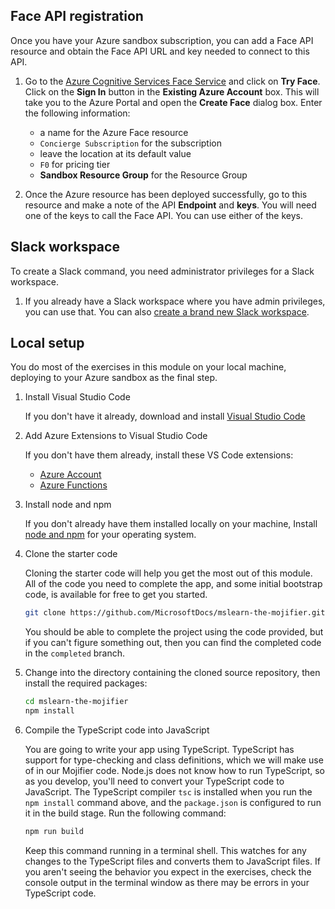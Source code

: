 ## Face API registration

Once you have your Azure sandbox subscription, you can add a Face API resource and obtain the Face API URL and key needed to connect to this API.

1. Go to the [Azure Cognitive Services Face Service](https://azure.microsoft.com/en-us/services/cognitive-services/face?azure-portal=true) and click on **Try Face**. Click on the **Sign In** button in the **Existing Azure Account** box. This will take you to the Azure Portal and open the **Create Face** dialog box. Enter the following information:

    - a name for the Azure Face resource
    - `Concierge Subscription` for the subscription
    - leave the location at its default value
    - `F0` for pricing tier
    - **<rgn>Sandbox Resource Group</rgn>** for the Resource Group

1. Once the Azure resource has been deployed successfully, go to this resource and make a note of the API **Endpoint** and **keys**. You will need one of the keys to call the Face API. You can use either of the keys.

## Slack workspace

To create a Slack command, you need administrator privileges for a Slack workspace.

1. If you already have a Slack workspace where you have admin privileges, you can use that. You can also [create a brand new Slack workspace](https://slack.com/create?azure-portal=true).

## Local setup

You do most of the exercises in this module on your local machine, deploying to your Azure sandbox as the final step.

1. Install Visual Studio Code

    If you don't have it already, download and install [Visual Studio Code](https://code.visualstudio.com?azure-portal=true)

1. Add Azure Extensions to Visual Studio Code

    If you don't have them already, install these VS Code extensions:
    - [Azure Account](https://marketplace.visualstudio.com/items?azure-portal=true&itemName=ms-vscode.azure-account)
    - [Azure Functions](https://marketplace.visualstudio.com/items?azure-portal=true&itemName=ms-azuretools.vscode-azurefunctions)

1. Install node and npm

   If you don't already have them installed locally on your machine, Install [node and npm](https://nodejs.org/en/download?azure-portal=true) for your operating system.

1. Clone the starter code

    Cloning the starter code will help you get the most out of this module. All of the code you need to complete the app, and some initial bootstrap code, is available for free to get you started.

    ```bash
    git clone https://github.com/MicrosoftDocs/mslearn-the-mojifier.git
    ```

    You should be able to complete the project using the code provided, but if you can't figure something out, then you can find the completed code in the `completed` branch.

1. Change into the directory containing the cloned source repository, then install the required packages:

    ```bash
    cd mslearn-the-mojifier
    npm install
    ```

1. Compile the TypeScript code into JavaScript

    You are going to write your app using TypeScript. TypeScript has support for type-checking and class definitions, which we will make use of in our Mojifier code. Node.js does not know how to run TypeScript, so as you develop, you'll need to convert your TypeScript code to JavaScript. The TypeScript compiler `tsc` is installed when you run the `npm install` command above, and the `package.json` is configured to run it in the build stage. Run the following command:

    ```bash
    npm run build
    ```

    Keep this command running in a terminal shell. This watches for any changes to the TypeScript files and converts them to JavaScript files. If you aren't seeing the behavior you expect in the exercises, check the console output in the terminal window as there may be errors in your TypeScript code.
